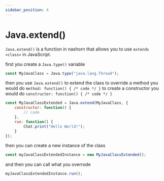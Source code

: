 ```yaml
---
sidebar_position: 4
---
```


# Java.extend()

`Java.extend()` is a function in nashorn that allows you to use ``extends <class>`` in JavaScript.

first you create a `Java.type()` variable

```js
const MyJavaClass = Java.type("java.lang.Thread");
```

then you use `Java.extend()` to extend the class
to override a method you would do `method: function() { /* code */ }`
to create a constructor you would do `constructor: function() { /* code */ }`

```js
const MyJavaClassExtended = Java.extend(MyJavaClass, {
    constructor: function() {
        // code
    },
    run: function() {
        Chat.print("Hello World!");
    }
});
```

then you can create a new instance of the class

```js
const myJavaClassExtendedInstance = new MyJavaClassExtended();
```

and then you can call what you overrode

```js
myJavaClassExtendedInstance.run();
```